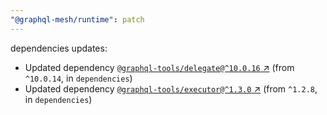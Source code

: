 ```yaml
---
"@graphql-mesh/runtime": patch
---
```

dependencies updates:
  - Updated dependency [`@graphql-tools/delegate@^10.0.16` ↗︎](https://www.npmjs.com/package/@graphql-tools/delegate/v/10.0.16) (from `^10.0.14`, in `dependencies`)
  - Updated dependency [`@graphql-tools/executor@^1.3.0` ↗︎](https://www.npmjs.com/package/@graphql-tools/executor/v/1.3.0) (from `^1.2.8`, in `dependencies`)
